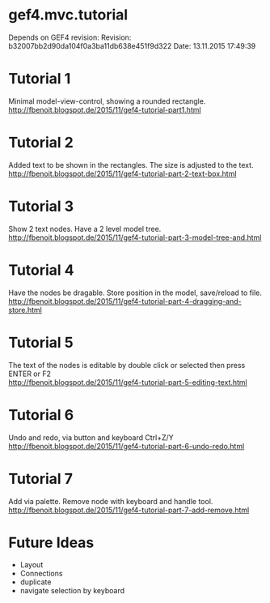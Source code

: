 # gef4.mvc.tutorial

Depends on GEF4 revision:
	Revision: b32007bb2d90da104f0a3ba11db638e451f9d322
	Date: 13.11.2015 17:49:39


Tutorial 1
==========

Minimal model-view-control, showing a rounded rectangle.  
http://fbenoit.blogspot.de/2015/11/gef4-tutorial-part1.html

Tutorial 2
==========

Added text to be shown in the rectangles. The size is adjusted to the text.  
http://fbenoit.blogspot.de/2015/11/gef4-tutorial-part-2-text-box.html

Tutorial 3
==========

Show 2 text nodes. Have a 2 level model tree.  
http://fbenoit.blogspot.de/2015/11/gef4-tutorial-part-3-model-tree-and.html

Tutorial 4
==========

Have the nodes be dragable. Store position in the model, save/reload to file.  
http://fbenoit.blogspot.de/2015/11/gef4-tutorial-part-4-dragging-and-store.html

Tutorial 5
==========

The text of the nodes is editable by double click or selected then press ENTER or F2  
http://fbenoit.blogspot.de/2015/11/gef4-tutorial-part-5-editing-text.html

Tutorial 6
==========

Undo and redo, via button and keyboard Ctrl+Z/Y  
http://fbenoit.blogspot.de/2015/11/gef4-tutorial-part-6-undo-redo.html


Tutorial 7
==========

Add via palette. Remove node with keyboard and handle tool.  
http://fbenoit.blogspot.de/2015/11/gef4-tutorial-part-7-add-remove.html



Future Ideas
==========

 - Layout
 - Connections
 - duplicate
 - navigate selection by keyboard
 






